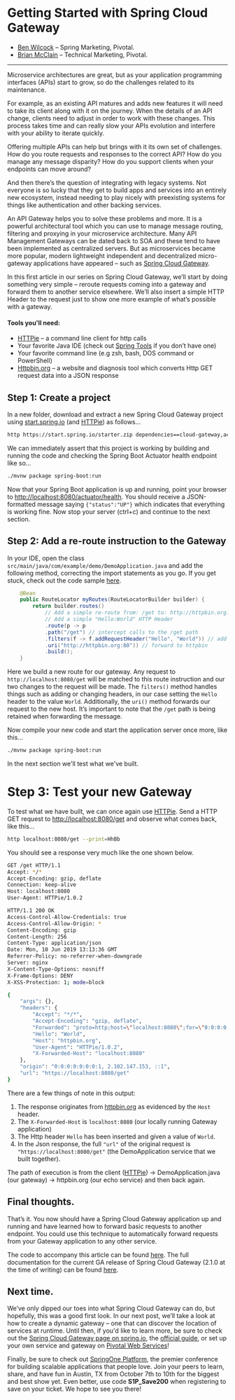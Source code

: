 # Getting Started with Spring Cloud Gateway

* [Ben Wilcock][1] – Spring Marketing, Pivotal.
* [Brian McClain][2] – Technical Marketing, Pivotal.

----

Microservice architectures are great, but as your application programming interfaces (APIs) start to grow, so do the challenges related to its maintenance. 

For example, as an existing API matures and adds new features it will need to take its client along with it on the journey. When the details of an API change, clients need to adjust in order to work with these changes. This process takes time and can really slow your APIs evolution and interfere with your ability to iterate quickly. 

Offering multiple APIs can help but brings with it its own set of challenges. How do you route requests and responses to the correct API? How do you manage any message disparity? How do you support clients when your endpoints can move around? 

And then there’s the question of integrating with legacy systems. Not everyone is so lucky that they get to build apps and services into an entirely new ecosystem, instead needing to play nicely with preexisting systems for things like authentication and other backing services. 

An API Gateway helps you to solve these problems and more. It is a powerful architectural tool which you can use to manage message routing, filtering and proxying in your microservice architecture. Many API Management Gateways can be dated back to SOA and these tend to have been implemented as centralized servers. But as microservices became more popular, modern lightweight independent and decentralized micro-gateway applications have appeared – such as [Spring Cloud Gateway][3].  

In this first article in our series on Spring Cloud Gateway, we’ll start by doing something very simple – reroute requests coming into a gateway and forward them to another service elsewhere. We’ll also insert a simple HTTP Header to the request just to show one more example of what’s possible with a gateway.

#### Tools you'll need:

* [HTTPie][4] – a command line client for http calls 
* Your favorite Java IDE (check out [Spring Tools][5] if you don’t have one)
* Your favorite command line (e.g zsh, bash, DOS command or PowerShell)
* [Httpbin.org][6] – a website and diagnosis tool which converts Http GET request data into a JSON response 

## Step 1: Create a project

In a new folder, download and extract a new Spring Cloud Gateway project using [start.spring.io][7] (and [HTTPie][4]) as follows...

```bash
http https://start.spring.io/starter.zip dependencies==cloud-gateway,actuator baseDir==spring-cloud-gateway-demo | tar -xzvf -
```

We can immediately assert that this project is working by building and running the code and checking the Spring Boot Actuator health endpoint like so...

```bash
./mvnw package spring-boot:run
```

Now that your Spring Boot application is up and running, point your browser to [http://localhost:8080/actuator/health][8]. You should receive a JSON-formatted message saying `{"status":"UP"}` which indicates that everything is working fine. Now stop your server (ctrl+c) and continue to the next section.

## Step 2: Add a re-route instruction to the Gateway

In your IDE, open the class `src/main/java/com/example/demo/DemoApplication.java` and add the following method, correcting the import statements as you go. If you get stuck, check out the code sample [here][10].

```java
    @Bean
    public RouteLocator myRoutes(RouteLocatorBuilder builder) {
        return builder.routes()
            // Add a simple re-route from: /get to: http://httpbin.org:80
            // Add a simple "Hello:World" HTTP Header
            .route(p -> p
            .path("/get") // intercept calls to the /get path
            .filters(f -> f.addRequestHeader("Hello", "World")) // add header
            .uri("http://httpbin.org:80")) // forward to httpbin
            .build();
    }
```

Here we build a new route for our gateway. Any request to `http://localhost:8080/get` will be matched to this route instruction and our two changes to the request will be made. The `filters()` method handles things such as adding or changing headers, in our case setting the `Hello` header to the value `World`. Additionally, the `uri()` method forwards our request to the new host. It’s important to note that the `/get` path is being retained when forwarding the message. 

Now compile your new code and start the application server once more, like this...

```bash
./mvnw package spring-boot:run
```

In the next section we'll test what we've built.

# Step 3: Test your new Gateway

To test what we have built, we can once again use [HTTPie][4]. Send a HTTP GET request to [http://localhost:8080/get][9] and observe what comes back, like this...

```bash
http localhost:8080/get --print=HhBb
```

You should see a response very much like the one shown below.

```bash
GET /get HTTP/1.1
Accept: */*
Accept-Encoding: gzip, deflate
Connection: keep-alive
Host: localhost:8080
User-Agent: HTTPie/1.0.2

HTTP/1.1 200 OK
Access-Control-Allow-Credentials: true
Access-Control-Allow-Origin: *
Content-Encoding: gzip
Content-Length: 256
Content-Type: application/json
Date: Mon, 10 Jun 2019 13:13:36 GMT
Referrer-Policy: no-referrer-when-downgrade
Server: nginx
X-Content-Type-Options: nosniff
X-Frame-Options: DENY
X-XSS-Protection: 1; mode=block

{
    "args": {},
    "headers": {
        "Accept": "*/*",
        "Accept-Encoding": "gzip, deflate",
        "Forwarded": "proto=http;host=\"localhost:8080\";for=\"0:0:0:0:0:0:0:1:52144\"",
        "Hello": "World",
        "Host": "httpbin.org",
        "User-Agent": "HTTPie/1.0.2",
        "X-Forwarded-Host": "localhost:8080"
    },
    "origin": "0:0:0:0:0:0:0:1, 2.102.147.153, ::1",
    "url": "https://localhost:8080/get"
}
```

There are a few things of note in this output:

1. The response originates from [httpbin.org][6] as evidenced by the `Host` header. 
2. The `X-Forwarded-Host` is `localhost:8080` (our locally running Gateway application)
3. The Http header `Hello` has been inserted and given a value of `World`.
4. In the Json response, the full `"url"` of the original request is `"https://localhost:8080/get"` (the DemoApplication service that we built together).

The path of execution is from the client ([HTTPie][4]) -> DemoApplication.java (our gateway) -> httpbin.org (our echo service) and then back again.

## Final thoughts.

That’s it. You now should have a Spring Cloud Gateway application up and running and have learned how to forward basic requests to another endpoint. You could use this technique to automatically forward requests from your Gateway application to any other service.

The code to accompany this article can be found [here][10]. The full documentation for the current GA release of Spring Cloud Gateway (2.1.0 at the time of writing) can be found [here][11].

## Next time.

We’ve only dipped our toes into what Spring Cloud Gateway can do, but hopefully, this was a good first look. In our next post, we’ll take a look at how to create a dynamic gateway – one that can discover the location of services at runtime. Until then, if you'd like to learn more, be sure to check out the [Spring Cloud Gateway page on spring.io][3], the [official guide][12], or set up your own service and gateway on [Pivotal Web Services][13]! 

Finally, be sure to check out [SpringOne Platform][14], the premier conference for building scalable applications that people love. Join your peers to learn, share, and have fun in Austin, TX from October 7th to 10th for the biggest and best show yet. Even better, use code **S1P_Save200** when registering to save on your ticket. We hope to see you there!


[1]: https://twitter.com/benbravo73
[2]: https://twitter.com/BrianMMcClain
[3]: https://spring.io/projects/spring-cloud-gateway
[4]: https://httpie.org/
[5]: https://spring.io/tools
[6]: http://httpbin.org
[7]: https://start.spring.io/
[8]: http://localhost:8080/actuator/health
[9]: http://localhost:8080/get
[10]: https://github.com/benwilcock/spring-cloud-gateway-demo
[11]: https://cloud.spring.io/spring-cloud-static/spring-cloud-gateway/2.1.0.RELEASE/single/spring-cloud-gateway.html
[12]: https://spring.io/guides/gs/gateway/
[13]: https://run.pivotal.io/
[14]: https://springoneplatform.io/